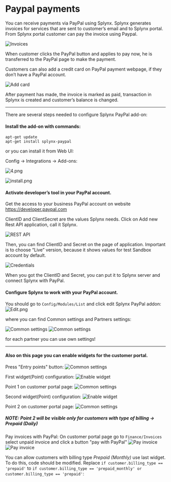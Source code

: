 Paypal payments
==========

You can receive payments via PayPal using Splynx. Splynx generates invoices for services that are sent to customer’s email and to Splynx portal. From Splynx portal customer can pay the invoice using Paypal.

![Invoices](portal_invoices.png)


When customer clicks the PayPal button and applies to pay now, he is transferred to the PayPal page to make the payment.


Customers can also add a credit card on PayPal payment webpage, if they don’t have a PayPal account.

![Add card](3.png)


After payment has made, the invoice is marked as paid, transaction in Splynx is created and customer’s balance is changed.


---
There are several steps needed to configure Splynx PayPal add-on:

#### Install the add-on with commands:
```
apt-get update
apt-get install splynx-paypal
```
or you can install it from Web UI:

Config → Integrations → Add-ons:

![4.png](4.png)

![install.png](install.png)

#### Activate developer’s tool in your PayPal account.
Get the access to your business PayPal account on website https://developer.paypal.com

ClientID and ClientSecret are the values Splynx needs. Click on Add new Rest API application, call it Splynx.

![REST API](6.png)


Then, you can find ClientID and Secret on the page of application. Important is to choose “Live” version, because it shows values for test Sandbox account by default.

![Credentials](7.png)

When you got the ClientID and Secret, you can put it to Splynx server and connect Splynx with PayPal.

#### Configure Splynx to work with your PayPal account.

You should go to `Config/Modules/List` and click edit Splynx PayPal addon:
![Edit.png](edit_module.png)

where you can find Common settings and Partners settings:

![Common settings](settings1.png)
![Common settings](settings2.png)

for each partner you can use own settings!

---
#### Also on this page you can enable widgets for the customer portal.
Press "Entry points" button:
![Common settings](entry_points.png)

First widget(Point) configuration:
![Enable widget](edit_entry1.png)

Point 1 on customer portal page:
![Common settings](portal_entry1.png)

Second widget(Point) configuration:
![Enable widget](edit_entry2.png)

Point 2 on customer portal page:
![Common settings](portal_entry2.png)

##### NOTE: Point 2 will be visible only for customers with *type of billing -> Prepaid (Daily)*

Pay invoices with PayPal:
On customer portal page go to `Finance/Invoices` select unpaid invoice and click a button "pay with PayPal"
![Pay invoice](portal_invoices.png)
![Pay invoice](pay_with_paypal.png)

You can allow customers with billing type *Prepaid (Monthly)* use last widget. To do this, code should be modified. Replace `if customer.billing_type == 'prepaid'` to `if customer.billing_type == 'prepaid_monthly' or customer.billing_type == 'prepaid'`:
